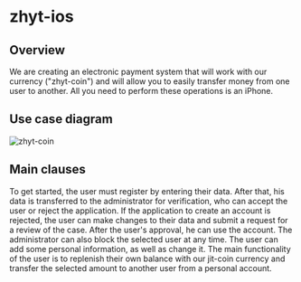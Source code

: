 # zhyt-ios

## Overview

We are creating an electronic payment system that will work with our currency ("zhyt-coin") and will allow you to easily transfer money from one user to another. All you need to perform these operations is an iPhone.

## Use case diagram

![zhyt-coin](https://user-images.githubusercontent.com/54912616/163831250-e49168c8-bfee-4113-bc1f-ff559b081aa8.jpg)

## Main clauses

To get started, the user must register by entering their data. After that, his data is transferred to the administrator for verification, who can accept the user or reject the application. If the application to create an account is rejected, the user can make changes to their data and submit a request for a review of the case. After the user's approval, he can use the account.
The administrator can also block the selected user at any time.
The user can add some personal information, as well as change it. The main functionality of the user is to replenish their own balance with our jit-coin currency and transfer the selected amount to another user from a personal account.
